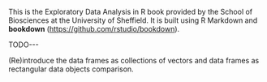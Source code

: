 
This is the Exploratory Data Analysis in R book provided by the School of Biosciences at the University of Sheffield. It is built using R Markdown and **bookdown** (https://github.com/rstudio/bookdown).

TODO---

(Re)introduce the data frames as collections of vectors and data frames as rectangular data objects comparison.
